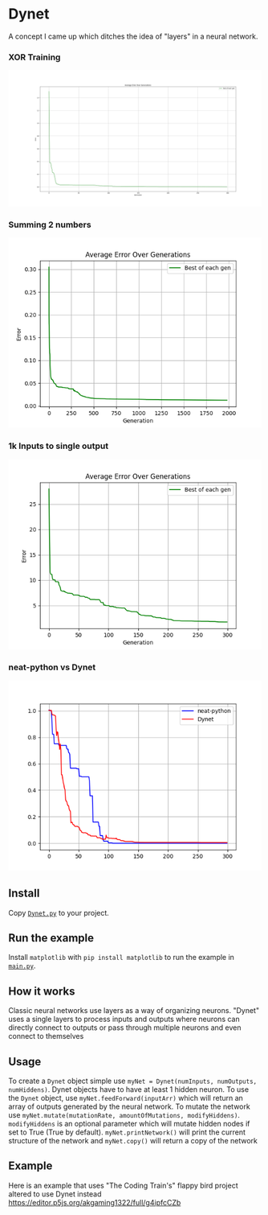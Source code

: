 # Dynet
A concept I came up which ditches the idea of "layers" in a neural network.

### XOR Training
![A picture of the XOR test's error graph](assets/XOR_.png)
### Summing 2 numbers
![2 Outputs Test](assets/Add2NumbersCPP.png)
### 1k Inputs to single output
![1k Inputs](assets/1kGoL.png)
### neat-python vs Dynet
![Neat-python vs dynet](assets/neatPythonvsDynet.png)

## Install
Copy [`Dynet.py`](Dynet.py) to your project.

## Run the example

Install `matplotlib` with `pip install matplotlib` to run the example in 
[`main.py`](main.py).

## How it works
Classic neural networks use layers as a way of organizing neurons. 
"Dynet" uses a single layers to process inputs and outputs where neurons can 
directly connect to outputs or pass through multiple neurons and even connect to themselves

## Usage
To create a `Dynet` object simple use `myNet = Dynet(numInputs, numOutputs, numHiddens)`. Dynet objects have to have at least 1 hidden neuron.
To use the `Dynet` object, use `myNet.feedForward(inputArr)` which will return an array of outputs generated by the neural network.
To mutate the network use `myNet.mutate(mutationRate, amountOfMutations, modifyHiddens)`. `modifyHiddens` is an optional parameter which will mutate hidden nodes if set to True (True by default). `myNet.printNetwork()` will print the current structure of the network and `myNet.copy()` will return a copy of the network 

## Example
Here is an example that uses "The Coding Train's" flappy bird project altered to use Dynet instead https://editor.p5js.org/akgaming1322/full/g4ipfcCZb

